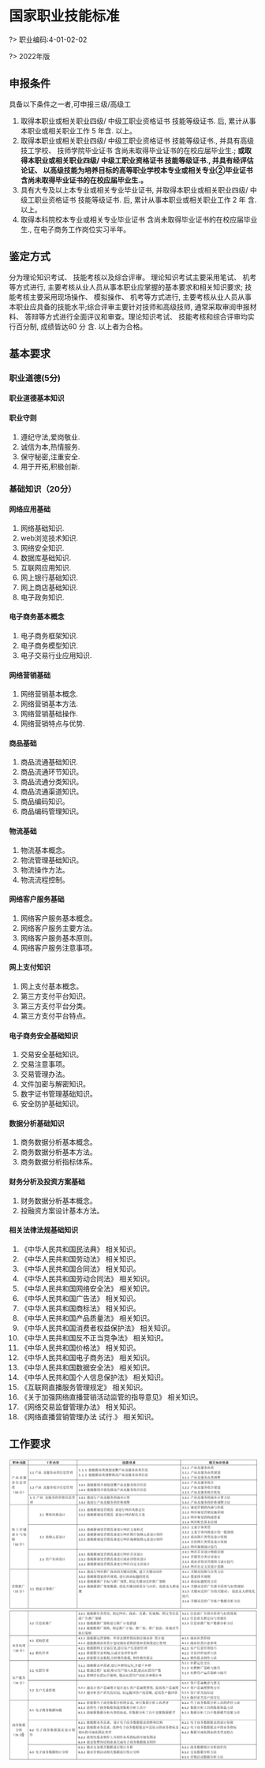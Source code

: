 # 国家职业技能标准
?> 职业编码:4-01-02-02

?> 2022年版

## 申报条件
具备以下条件之一者,可申报三级/高级工
1. 取得本职业或相关职业四级/ 中级工职业资格证书 技能等级证书. 后, 累计从事本职业或相关职业工作 5 年含. 以上。
2. 取得本职业或相关职业四级/ 中级工职业资格证书 技能等级证书., 并具有高级技工学校、 技师学院毕业证书 含尚未取得毕业证书的在校应届毕业生.; **或取得本职业或相关职业四级/ 中级工职业资格证书 技能等级证书., 并具有经评估论证、 以高级技能为培养目标的高等职业学校本专业或相关专业②毕业证书 含尚未取得毕业证书的在校应届毕业生.。**
3. 具有大专及以上本专业或相关专业毕业证书, 并取得本职业或相关职业四级/ 中级工职业资格证书 技能等级证书. 后, 累计从事本职业或相关职业工作 2 年 含. 以上。
4. 取得本科院校本专业或相关专业毕业证书 含尚未取得毕业证书的在校应届毕业生., 在电子商务工作岗位实习半年。

## 鉴定方式
分为理论知识考试、 技能考核以及综合评审。 理论知识考试主要采用笔试、 机考等方式进行, 主要考核从业人员从事本职业应掌握的基本要求和相关知识要求; 技能考核主要采用现场操作、 模拟操作、 机考等方式进行, 主要考核从业人员从事本职业应具备的技能水平;综合评审主要针对技师和高级技师, 通常采取审阅申报材料、 答辩等方式进行全面评议和审查。理论知识考试、 技能考核和综合评审均实行百分制, 成绩皆达60 分 含. 以上者为合格。

## 基本要求
### 职业道德(5分)
#### 职业道德基本知识
#### 职业守则
   1. 遵纪守法,爱岗敬业.
   2. 诚信为本,热情服务.
   3. 保守秘密,注重安全.
   4. 用于开拓,积极创新.

### 基础知识（20分）
#### 网络应用基础
1. 网络基础知识.
2. web浏览技术知识.
3. 网络安全知识.
4. 数据库基础知识.
5. 互联网应用知识.
6. 网上银行基础知识.
7. 网上商店基础知识.
8. 电子政务知识.

#### 电子商务基本概念
1. 电子商务框架知识.
2. 电子商务模型知识.
3. 电子交易行业应用知识.

#### 网络营销基础
1. 网络营销基本概念.
2. 网络营销基本方法.
3. 网络营销基础操作.
4. 网络营销特点与优势.

#### 商品基础
1. 商品流通基础知识.
2. 商品流通环节知识。
3. 商品流通分类知识。
4. 商品流通渠道知识。
5. 商品编码知识。
6. 商品编码管理知识。

#### 物流基础
1. 物流基本概念。
2. 物流管理基础知识。
3. 物流操作方法。
4. 物流流程控制。

#### 网络客户服务基础
1. 网络客户服务基本概念。
2. 网络客户服务主要方法。
3. 网络客户服务基本原则。
4. 网络客户服务注意事项。

#### 网上支付知识
1. 网上支付基本概念。
2. 第三方支付平台知识。
3. 第三方支付平台分类。
4. 第三方支付平台特点。

#### 电子商务安全基础知识
1. 交易安全基础知识。
2. 交易注意事项。
3. 交易管理办法。
4. 文件加密与解密知识。
5. 数字证书管理基础知识。
6. 安全防护基础知识。

#### 数据分析基础知识
1. 商务数据分析基本概念。
2. 商务数据分析基本方法。
3. 商务数据分析指标体系。

#### 财务分析及投资方案基础
1. 财务数据分析基本概念。
2. 投融资方案设计基本方法。

#### 相关法律法规基础知识
1. 《中华人民共和国民法典》 相关知识。
2. 《中华人民共和国劳动法》 相关知识。
3. 《中华人民共和国合同法》 相关知识。
4. 《中华人民共和国劳动合同法》 相关知识。
5. 《中华人民共和国网络安全法》 相关知识。
6. 《中华人民共和国广告法》 相关知识。
7. 《中华人民共和国商标法》 相关知识。
8. 《中华人民共和国产品质量法》 相关知识。
9. 《中华人民共和国消费者权益保护法》 相关知识。
10. 《中华人民共和国反不正当竞争法》 相关知识。
11. 《中华人民共和国价格法》 相关知识。
12. 《中华人民共和国电子商务法》 相关知识。
13. 《中华人民共和国数据安全法》 相关知识。
14. 《中华人民共和国个人信息保护法》 相关知识。
15. 《互联网直播服务管理规定》 相关知识。
16. 《关于加强网络直播营销活动监管的指导意见》 相关知识。
17. 《网络交易监督管理办法》 相关知识。
18. 《网络直播营销管理办法 试行.》 相关知识。

## 工作要求
![工作要求1](pic/20250104001.png)
![工作要求2](pic/20250104002.png)

